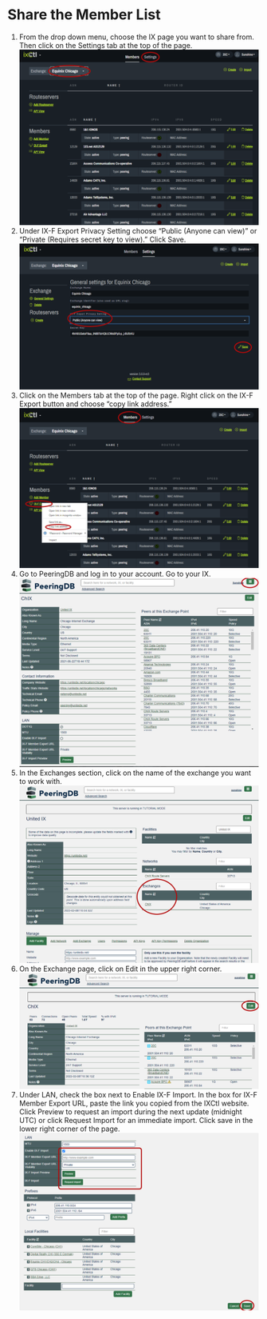 # Share the Member List
1. From the drop down menu, choose the IX page you want to share from. Then click on the Settings tab at the top of the page.
   ![](img/share-the-member-list-images/step1.png) 
2. Under IX-F Export Privacy Setting choose “Public (Anyone can view)” or “Private (Requires secret key to view).” Click Save.
   ![](img/share-the-member-list-images/step2.png) 
3. Click on the Members tab at the top of the page. Right click on the IX-F Export button and choose “copy link address.”   
   ![](img/share-the-member-list-images/step3.png) 
4. Go to PeeringDB and log in to your account. Go to your IX.  
   ![](img/share-the-member-list-images/step4.png)   
5. In the Exchanges section, click on the name of the exchange you want to work with.
   ![](img/share-the-member-list-images/step5.png) 
6. On the Exchange page, click on Edit in the upper right corner.
   ![](img/share-the-member-list-images/step6.png) 
7. Under LAN, check the box next to Enable IX-F Import. In the box for IX-F Member Export URL, paste the link you copied from the IXCtl website. Click Preview to request an import during the next update (midnight UTC) or click Request Import for an immediate import. Click save in the lower right corner of the page. 
   ![](img/share-the-member-list-images/step7.png) 

